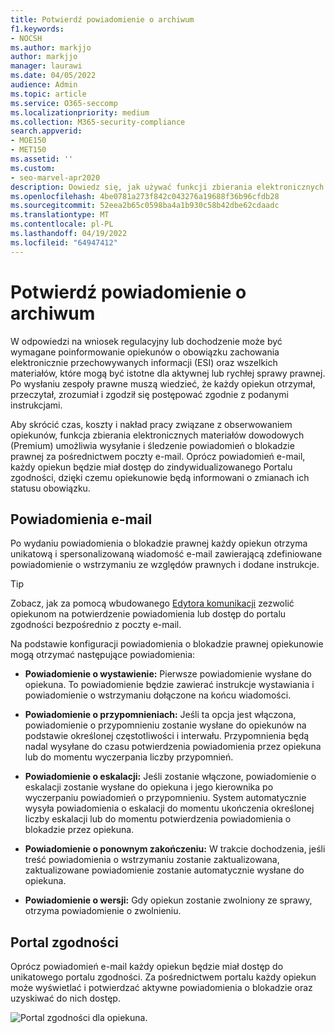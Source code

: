 ```yaml
---
title: Potwierdź powiadomienie o archiwum
f1.keywords:
- NOCSH
ms.author: markjjo
author: markjjo
manager: laurawi
ms.date: 04/05/2022
audience: Admin
ms.topic: article
ms.service: O365-seccomp
ms.localizationpriority: medium
ms.collection: M365-security-compliance
search.appverid:
- MOE150
- MET150
ms.assetid: ''
ms.custom:
- seo-marvel-apr2020
description: Dowiedz się, jak używać funkcji zbierania elektronicznych materiałów dowodowych (Premium) do wysyłania powiadomień o wstrzymaniu ze względów prawnych za pośrednictwem poczty e-mail oraz monitorowania stanu obowiązków.
ms.openlocfilehash: 4be0781a273f842c043276a19688f36b96cfdb28
ms.sourcegitcommit: 52eea2b65c0598ba4a1b930c58b42dbe62cdaadc
ms.translationtype: MT
ms.contentlocale: pl-PL
ms.lasthandoff: 04/19/2022
ms.locfileid: "64947412"
---
```

# <a name="acknowledge-a-hold-notification"></a>Potwierdź powiadomienie o archiwum

W odpowiedzi na wniosek regulacyjny lub dochodzenie może być wymagane poinformowanie opiekunów o obowiązku zachowania elektronicznie przechowywanych informacji (ESI) oraz wszelkich materiałów, które mogą być istotne dla aktywnej lub rychłej sprawy prawnej. Po wysłaniu zespoły prawne muszą wiedzieć, że każdy opiekun otrzymał, przeczytał, zrozumiał i zgodził się postępować zgodnie z podanymi instrukcjami.

Aby skrócić czas, koszty i nakład pracy związane z obserwowaniem opiekunów, funkcja zbierania elektronicznych materiałów dowodowych (Premium) umożliwia wysyłanie i śledzenie powiadomień o blokadzie prawnej za pośrednictwem poczty e-mail. Oprócz powiadomień e-mail, każdy opiekun będzie miał dostęp do zindywidualizowanego Portalu zgodności, dzięki czemu opiekunowie będą informowani o zmianach ich statusu obowiązku.

## <a name="email-notifications"></a>Powiadomienia e-mail

Po wydaniu powiadomienia o blokadzie prawnej każdy opiekun otrzyma unikatową i spersonalizowaną wiadomość e-mail zawierającą zdefiniowane powiadomienie o wstrzymaniu ze względów prawnych i dodane instrukcje. 

> [!TIP]
> Zobacz, jak za pomocą wbudowanego  [Edytora komunikacji](using-communications-editor.md) zezwolić opiekunom na potwierdzenie powiadomienia lub dostęp do portalu zgodności bezpośrednio z poczty e-mail.

Na podstawie konfiguracji powiadomienia o blokadzie prawnej opiekunowie mogą otrzymać następujące powiadomienia: 

- **Powiadomienie o wystawienie:** Pierwsze powiadomienie wysłane do opiekuna. To powiadomienie będzie zawierać instrukcje wystawiania i powiadomienie o wstrzymaniu dołączone na końcu wiadomości.

- **Powiadomienie o przypomnieniach:** Jeśli ta opcja jest włączona, powiadomienie o przypomnieniu zostanie wysłane do opiekunów na podstawie określonej częstotliwości i interwału. Przypomnienia będą nadal wysyłane do czasu potwierdzenia powiadomienia przez opiekuna lub do momentu wyczerpania liczby przypomnień.

- **Powiadomienie o eskalacji:** Jeśli zostanie włączone, powiadomienie o eskalacji zostanie wysłane do opiekuna i jego kierownika po wyczerpaniu powiadomień o przypomnieniu. System automatycznie wysyła powiadomienia o eskalacji do momentu ukończenia określonej liczby eskalacji lub do momentu potwierdzenia powiadomienia o blokadzie przez opiekuna.

- **Powiadomienie o ponownym zakończeniu:** W trakcie dochodzenia, jeśli treść powiadomienia o wstrzymaniu zostanie zaktualizowana, zaktualizowane powiadomienie zostanie automatycznie wysłane do opiekuna.

- **Powiadomienie o wersji:** Gdy opiekun zostanie zwolniony ze sprawy, otrzyma powiadomienie o zwolnieniu. 

## <a name="compliance-portal"></a>Portal zgodności

Oprócz powiadomień e-mail każdy opiekun będzie miał dostęp do unikatowego portalu zgodności. Za pośrednictwem portalu każdy opiekun może wyświetlać i potwierdzać aktywne powiadomienia o blokadzie oraz uzyskiwać do nich dostęp.

![Portal zgodności dla opiekuna.](../media/CustodianPortal.jpg)

